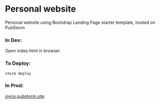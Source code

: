 # Personal website

Personal website using Bootstrap Landing Page starter template, hosted on PubStorm

### In Dev:

Open index.html in browser

### To Deploy:

`storm deploy`

### In Prod:

[joyce.pubstorm.site](joyce.pubstorm.site)
